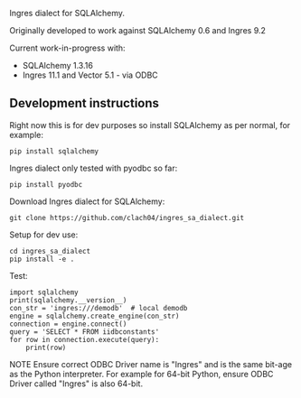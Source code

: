 Ingres dialect for SQLAlchemy.

Originally developed to work against SQLAlchemy 0.6 and Ingres 9.2

Current work-in-progress with:

  * SQLAlchemy 1.3.16
  * Ingres 11.1 and Vector 5.1 - via ODBC


## Development instructions

Right now this is for dev purposes so install SQLAlchemy as per normal, for example:

    pip install sqlalchemy

Ingres dialect only tested with pyodbc so far:

    pip install pyodbc

Download Ingres dialect for SQLAlchemy:

    git clone https://github.com/clach04/ingres_sa_dialect.git

Setup for dev use:

    cd ingres_sa_dialect
    pip install -e .

Test:

    import sqlalchemy
    print(sqlalchemy.__version__)
    con_str = 'ingres:///demodb'  # local demodb
    engine = sqlalchemy.create_engine(con_str)
    connection = engine.connect()
    query = 'SELECT * FROM iidbconstants'
    for row in connection.execute(query):
        print(row)


NOTE Ensure correct ODBC Driver name is "Ingres" and is the same bit-age as the Python interpreter.
For example for 64-bit Python, ensure ODBC Driver called "Ingres" is also 64-bit.
